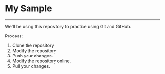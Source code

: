 # My Sample
----
We'll be using this repository to practice using Git and GitHub.

Process:

1. Clone the repository
2. Modify the repository
3. Push your changes.
4. Modify the repository online.
5. Pull your changes.

